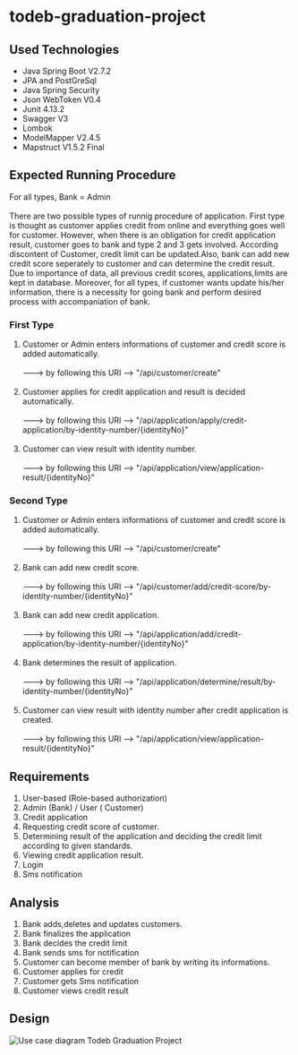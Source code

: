 # todeb-graduation-project

## Used Technologies

- Java Spring Boot V2.7.2
- JPA and PostGreSql
- Java Spring Security
- Json WebToken V0.4
- Junit 4.13.2
- Swagger V3
- Lombok
- ModelMapper V2.4.5
- Mapstruct V1.5.2 Final

## Expected Running Procedure
For all types, Bank = Admin<br /><br />
  There are two possible types of runnig procedure of application. First type is thought as customer applies credit from online and everything goes well for customer. However, when there is an obligation for credit application result, customer goes to bank and type 2 and 3 gets involved. According discontent of Customer, credit limit can be updated.Also, bank can add new credit score seperately to customer and can determine the credit result. Due to importance of data, all previous credit scores, applications,limits are kept in database. Moreover, for all types, if customer wants update his/her information, there is a necessity for going bank and perform desired process with accompaniation of bank.
### First Type
1. Customer or Admin enters informations of customer and credit score is added automatically.<br /><br />
 ---> by following this URI --> "/api/customer/create"<br /><br />
2. Customer applies for credit application and result is decided automatically.<br /><br />
---> by following this URI --> "/api/application/apply/credit-application/by-identity-number/{identityNo}"<br /><br />
3. Customer can view result with identity number.<br /><br />
---> by following this URI --> "/api/application/view/application-result/{identityNo}"

### Second Type
1. Customer or Admin enters informations of customer and credit score is added automatically.<br /><br />
---> by following this URI --> "/api/customer/create"<br /><br />
2. Bank can add new credit score.<br /><br />
---> by following this URI --> "/api/customer/add/credit-score/by-identity-number/{identityNo}"<br /><br />
3. Bank can add new credit application.<br /><br />
---> by following this URI --> "/api/application/add/credit-application/by-identity-number/{identityNo}"<br /><br />
4. Bank determines the result of application.<br /><br />
---> by following this URI --> "/api/application/determine/result/by-identity-number/{identityNo}"<br /><br />
5. Customer can view result with identity number after credit application is created.<br /><br />
---> by following this URI --> "/api/application/view/application-result/{identityNo}"


## Requirements

1.	User-based (Role-based authorization)
2.	Admin (Bank) / User ( Customer)
3.	Credit application
4.  Requesting credit score of customer.
5.	Determining result of the application and deciding the credit limit according to given standards.
6.	Viewing credit application result.
7.	Login
8.	Sms notification

## Analysis

1.	Bank adds,deletes and updates customers.
2.	Bank finalizes the application
3.	Bank decides the credit limit
4.	Bank sends sms for notification
5.  Customer can become member of bank by writing its informations.
6.	Customer applies for credit
7.	Customer gets Sms notification
8.	Customer views credit result 

## Design

![Use case diagram Todeb Graduation Project](https://user-images.githubusercontent.com/84630121/184538333-c41ceb99-50a5-4c7b-9539-02a84548ebe8.png)










